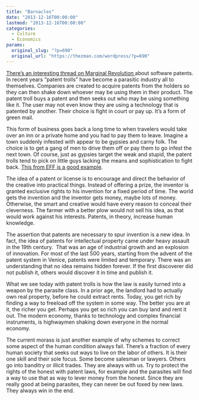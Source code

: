 ```yaml
---
title: "Barnacles"
date: "2013-12-16T00:00:00"
lastmod: "2013-12-16T00:00:00"
categories:
  - Culture
  - Economics
params:
  original_slug: "?p=690"
  original_url: "https://thezman.com/wordpress/?p=690"
---
```


<a
href="http://marginalrevolution.com/marginalrevolution/2013/12/software-patents.html"
rel="noopener noreferrer" target="_blank">There’s an interesting thread
on Marginal Revolution </a>about software patents. In recent years
“patent trolls” have become a parasitic industry all to themselves.
Companies are created to acquire patents from the holders so they can
then shake down whoever may be using them in their product. The patent
troll buys a patent and then seeks out who may be using something like
it. The user may not even know they are using a technology that is
patented by another. Their choice is fight in court or pay up. It’s a
form of green mail.

This form of business goes back a long time to when travelers would take
over an inn or a private home and you had to pay them to leave. Imagine
a town suddenly infested with appear to be gypsies and carny folk. The
choice is to get a gang of men to drive them off or pay them to go
infest the next town. Of course, just as gypsies target the weak and
stupid, the patent trolls tend to pick on little guys lacking the means
and sophistication to fight back.
<a href="https://www.eff.org/issues/resources-patent-troll-victims"
rel="noopener noreferrer" target="_blank">This from EFF is a good
example</a>.

The idea of a patent or license is to encourage and direct the behavior
of the creative into practical things. Instead of offering a prize, the
inventor is granted exclusive rights to his invention for a fixed period
of time. The world gets the invention and the inventor gets money, maybe
lots of money. Otherwise, the smart and creative would have every reason
to conceal their cleverness. The farmer with a better plow would not
sell his idea, as that would work against his interests. Patents, in
theory, increase human knowledge.

The assertion that patents are necessary to spur invention is a new
idea. In fact, the idea of patents for intellectual property came under
heavy assault in the 19th century.  That was an age of industrial growth
and an explosion of innovation. For most of the last 500 years, starting
from the advent of the patent system in Venice, patents were limited and
temporary. There was an understanding that no idea remains hidden
forever. If the first discoverer did not publish it, others would
discover it in time and publish it.

What we see today with patent trolls is how the law is easily turned
into a weapon by the parasite class. In a prior age, the landlord had to
actually own real property, before he could extract rents. Today, you
get rich by finding a way to freeload off the system in some way. The
better you are at it, the richer you get. Perhaps you get so rich you
can buy land and rent it out. The modern economy, thanks to technology
and complex financial instruments, is highwaymen shaking down everyone
in the normal economy.

The current morass is just another example of why schemes to correct
some aspect of the human condition always fail. There’s a fraction of
every human society that seeks out ways to live on the labor of others.
It is their one skill and their sole focus. Some become salesman or
lawyers. Others go into banditry or illicit trades. They are always with
us. Try to protect the rights of the honest with patent laws, for
example and the parasites will find a way to use that as way to lever
money from the honest. Since they are really good at being parasites,
they can never be out foxed by new laws. They always win in the end.

